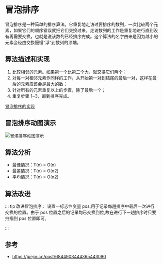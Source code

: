 # 冒泡排序

冒泡排序是一种简单的排序算法。它重复地走访过要排序的数列，一次比较两个元素，如果它们的顺序错误就把它们交换过来。走访数列的工作是重复地进行直到没有再需要交换，也就是说该数列已经排序完成。这个算法的名字由来是因为越小的元素会经由交换慢慢“浮”到数列的顶端。

## 算法描述和实现

1. 比较相邻的元素。如果第一个比第二个大，就交换它们两个；
2. 对每一对相邻元素作同样的工作，从开始第一对到结尾的最后一对，这样在最后的元素应该会是最大的数；
3. 针对所有的元素重复以上的步骤，除了最后一个；
4. 重复步骤 1~3，直到排序完成。

[冒泡排序的实现](../../编写代码/03algo/c_sort_1-bubbleSort/c_sort_1-bubbleSort.md)

## 冒泡排序动图演示

<Image src="/03algo/bubbleSort.gif" alt="冒泡排序动图演示" />

## 算法分析

- 最佳情况：T(n) = O(n)
- 最差情况：T(n) = O(n2)
- 平均情况：T(n) = O(n2)

## 算法改进

::: tip 改进冒泡排序：
设置一标志性变量 pos,用于记录每趟排序中最后一次进行交换的位置。由于 pos 位置之后的记录均已交换到位,故在进行下一趟排序时只要扫描到 pos 位置即可。

:::

## 参考

- <https://juejin.cn/post/6844903444365443080>
